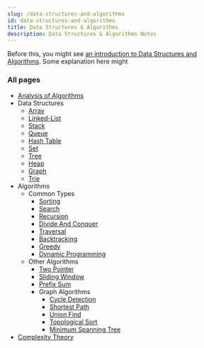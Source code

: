 ```yaml
---
slug: /data-structures-and-algorithms
id: data-structures-and-algorithms
title: Data Structures & Algorithms
description: Data Structures & Algorithms Notes
---
```


Before this, you might see [an introduction to Data Structures and Algorithms](/computer-and-programming-fundamentals/data-structures-and-algorithms). Some explanation here might

### All pages

- [Analysis of Algorithms](data-structures-and-algorithms/analysis-of-algorithms)
- Data Structures
  - [Array](data-structures-and-algorithms/array)
  - [Linked-List](data-structures-and-algorithms/linked-list)
  - [Stack](data-structures-and-algorithms/stack)
  - [Queue](data-structures-and-algorithms/queue)
  - [Hash Table](data-structures-and-algorithms/hash-table)
  - [Set](data-structures-and-algorithms/set)
  - [Tree](data-structures-and-algorithms/tree)
  - [Heap](data-structures-and-algorithms/heap)
  - [Graph](data-structures-and-algorithms/graph)
  - [Trie](data-structures-and-algorithms/trie)
- Algorithms
  - Common Types
    - [Sorting](data-structures-and-algorithms/sorting)
    - [Search](data-structures-and-algorithms/search)
    - [Recursion](data-structures-and-algorithms/recursion)
    - [Divide And Conquer](data-structures-and-algorithms/divide-and-conquer)
    - [Traversal](data-structures-and-algorithms/traversal)
    - [Backtracking](data-structures-and-algorithms/backtracking)
    - [Greedy](data-structures-and-algorithms/greedy)
    - [Dynamic Programming](data-structures-and-algorithms/dynamic-programming)
  - Other Algorithms
    - [Two Pointer](data-structures-and-algorithms/two-pointer)
    - [Sliding Window](data-structures-and-algorithms/sliding-window)
    - [Prefix Sum](data-structures-and-algorithms/prefix-sum)
    - Graph Algorithms
      - [Cycle Detection](data-structures-and-algorithms/cycle-detection)
      - [Shortest Path](data-structures-and-algorithms/shortest-path)
      - [Union Find](data-structures-and-algorithms/union-find)
      - [Topological Sort](data-structures-and-algorithms/topological-sort)
      - [Minimum Spanning Tree](data-structures-and-algorithms/minimum-spanning-tree)
- [Complexity Theory](data-structures-and-algorithms/complexity-theory)
